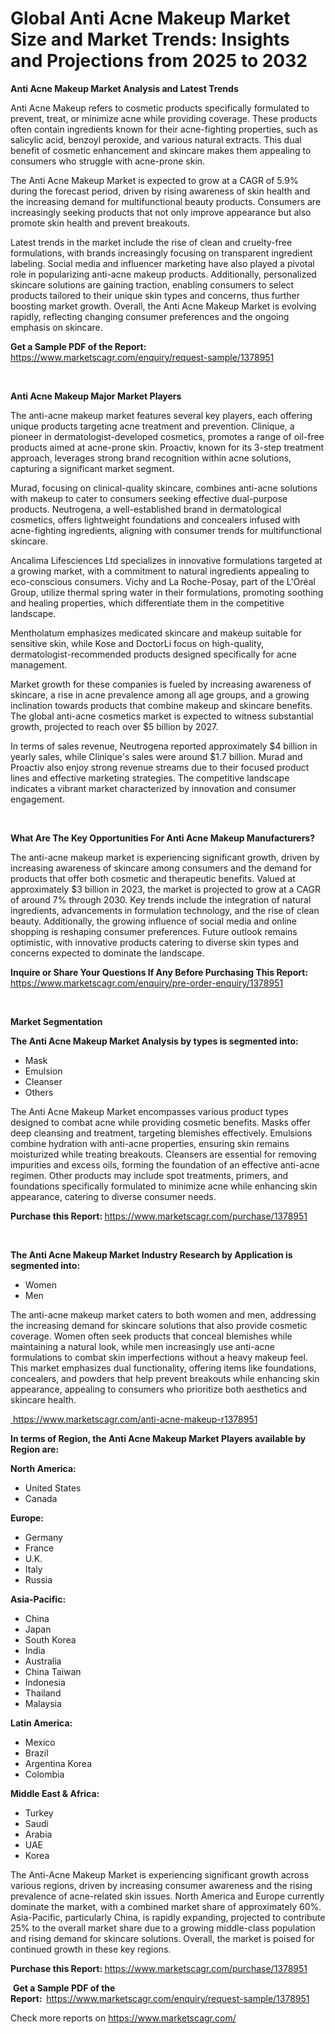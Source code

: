 <p><h1>Global Anti Acne Makeup Market Size and Market Trends: Insights and Projections from 2025 to 2032</h1></p><p><strong>Anti Acne Makeup Market Analysis and Latest Trends</strong></p>
<p><p>Anti Acne Makeup refers to cosmetic products specifically formulated to prevent, treat, or minimize acne while providing coverage. These products often contain ingredients known for their acne-fighting properties, such as salicylic acid, benzoyl peroxide, and various natural extracts. This dual benefit of cosmetic enhancement and skincare makes them appealing to consumers who struggle with acne-prone skin.</p><p>The Anti Acne Makeup Market is expected to grow at a CAGR of 5.9% during the forecast period, driven by rising awareness of skin health and the increasing demand for multifunctional beauty products. Consumers are increasingly seeking products that not only improve appearance but also promote skin health and prevent breakouts. </p><p>Latest trends in the market include the rise of clean and cruelty-free formulations, with brands increasingly focusing on transparent ingredient labeling. Social media and influencer marketing have also played a pivotal role in popularizing anti-acne makeup products. Additionally, personalized skincare solutions are gaining traction, enabling consumers to select products tailored to their unique skin types and concerns, thus further boosting market growth. Overall, the Anti Acne Makeup Market is evolving rapidly, reflecting changing consumer preferences and the ongoing emphasis on skincare.</p></p>
<p><strong>Get a Sample PDF of the Report:&nbsp;</strong> <a href="https://www.marketscagr.com/enquiry/request-sample/1378951?utm_campaign=2004&utm_medium=2&utm_source=Github&utm_content=ia&utm_term=04042025&utm_id=anti-acne-makeup">https://www.marketscagr.com/enquiry/request-sample/1378951</a></p>
<p>&nbsp;</p>
<p><strong>Anti Acne Makeup Major Market Players</strong></p>
<p><p>The anti-acne makeup market features several key players, each offering unique products targeting acne treatment and prevention. Clinique, a pioneer in dermatologist-developed cosmetics, promotes a range of oil-free products aimed at acne-prone skin. Proactiv, known for its 3-step treatment approach, leverages strong brand recognition within acne solutions, capturing a significant market segment.</p><p>Murad, focusing on clinical-quality skincare, combines anti-acne solutions with makeup to cater to consumers seeking effective dual-purpose products. Neutrogena, a well-established brand in dermatological cosmetics, offers lightweight foundations and concealers infused with acne-fighting ingredients, aligning with consumer trends for multifunctional skincare.</p><p>Ancalima Lifesciences Ltd specializes in innovative formulations targeted at a growing market, with a commitment to natural ingredients appealing to eco-conscious consumers. Vichy and La Roche-Posay, part of the L'Oréal Group, utilize thermal spring water in their formulations, promoting soothing and healing properties, which differentiate them in the competitive landscape.</p><p>Mentholatum emphasizes medicated skincare and makeup suitable for sensitive skin, while Kose and DoctorLi focus on high-quality, dermatologist-recommended products designed specifically for acne management.</p><p>Market growth for these companies is fueled by increasing awareness of skincare, a rise in acne prevalence among all age groups, and a growing inclination towards products that combine makeup and skincare benefits. The global anti-acne cosmetics market is expected to witness substantial growth, projected to reach over $5 billion by 2027.</p><p>In terms of sales revenue, Neutrogena reported approximately $4 billion in yearly sales, while Clinique's sales were around $1.7 billion. Murad and Proactiv also enjoy strong revenue streams due to their focused product lines and effective marketing strategies. The competitive landscape indicates a vibrant market characterized by innovation and consumer engagement.</p></p>
<p>&nbsp;</p>
<p><strong>What Are The Key Opportunities For Anti Acne Makeup Manufacturers?</strong></p>
<p><p>The anti-acne makeup market is experiencing significant growth, driven by increasing awareness of skincare among consumers and the demand for products that offer both cosmetic and therapeutic benefits. Valued at approximately $3 billion in 2023, the market is projected to grow at a CAGR of around 7% through 2030. Key trends include the integration of natural ingredients, advancements in formulation technology, and the rise of clean beauty. Additionally, the growing influence of social media and online shopping is reshaping consumer preferences. Future outlook remains optimistic, with innovative products catering to diverse skin types and concerns expected to dominate the landscape.</p></p>
<p><strong>Inquire or Share Your Questions If Any Before Purchasing This Report:</strong> <a href="https://www.marketscagr.com/enquiry/pre-order-enquiry/1378951?utm_campaign=2004&utm_medium=2&utm_source=Github&utm_content=ia&utm_term=04042025&utm_id=anti-acne-makeup">https://www.marketscagr.com/enquiry/pre-order-enquiry/1378951</a></p>
<p>&nbsp;</p>
<p><strong>Market Segmentation</strong></p>
<p><strong>The Anti Acne Makeup Market Analysis by types is segmented into:</strong></p>
<p><ul><li>Mask</li><li>Emulsion</li><li>Cleanser</li><li>Others</li></ul></p>
<p><p>The Anti Acne Makeup Market encompasses various product types designed to combat acne while providing cosmetic benefits. Masks offer deep cleansing and treatment, targeting blemishes effectively. Emulsions combine hydration with anti-acne properties, ensuring skin remains moisturized while treating breakouts. Cleansers are essential for removing impurities and excess oils, forming the foundation of an effective anti-acne regimen. Other products may include spot treatments, primers, and foundations specifically formulated to minimize acne while enhancing skin appearance, catering to diverse consumer needs.</p></p>
<p><strong>Purchase this Report:&nbsp;</strong><a href="https://www.marketscagr.com/purchase/1378951?utm_campaign=2004&utm_medium=2&utm_source=Github&utm_content=ia&utm_term=04042025&utm_id=anti-acne-makeup">https://www.marketscagr.com/purchase/1378951</a></p>
<p>&nbsp;</p>
<p><strong>The Anti Acne Makeup Market Industry Research by Application is segmented into:</strong></p>
<p><ul><li>Women</li><li>Men</li></ul></p>
<p><p>The anti-acne makeup market caters to both women and men, addressing the increasing demand for skincare solutions that also provide cosmetic coverage. Women often seek products that conceal blemishes while maintaining a natural look, while men increasingly use anti-acne formulations to combat skin imperfections without a heavy makeup feel. This market emphasizes dual functionality, offering items like foundations, concealers, and powders that help prevent breakouts while enhancing skin appearance, appealing to consumers who prioritize both aesthetics and skincare health.</p></p>
<p><a href="https://www.marketscagr.com/anti-acne-makeup-r1378951?utm_campaign=2004&utm_medium=2&utm_source=Github&utm_content=ia&utm_term=04042025&utm_id=anti-acne-makeup">&nbsp;https://www.marketscagr.com/anti-acne-makeup-r1378951</a></p>
<p><strong>In terms of Region, the Anti Acne Makeup Market Players available by Region are:</strong></p>
<p>
    <p> <strong> North America: </strong>
        <ul>
            <li>United States</li>
            <li>Canada</li>
        </ul>
        </p> 
    <p> <strong> Europe: </strong>
        <ul>
            <li>Germany</li>
            <li>France</li>
            <li>U.K.</li>
            <li>Italy</li>
            <li>Russia</li>
        </ul>
        </p> 
    <p> <strong> Asia-Pacific: </strong>
        <ul>
            <li>China</li>
            <li>Japan</li>
            <li>South Korea</li>
            <li>India</li>
            <li>Australia</li>
            <li>China Taiwan</li>
            <li>Indonesia</li>
            <li>Thailand</li>
            <li>Malaysia</li>
        </ul>
        </p> 
    <p> <strong> Latin America: </strong>
        <ul>
            <li>Mexico</li>
            <li>Brazil</li>
            <li>Argentina Korea</li>
            <li>Colombia</li>
        </ul>
        </p> 
    <p> <strong> Middle East & Africa: </strong>
        <ul>
            <li>Turkey</li>
            <li>Saudi</li>
            <li>Arabia</li>
            <li>UAE</li>
            <li>Korea</li>
        </ul>
    </p>
    </p>
<p><p>The Anti-Acne Makeup Market is experiencing significant growth across various regions, driven by increasing consumer awareness and the rising prevalence of acne-related skin issues. North America and Europe currently dominate the market, with a combined market share of approximately 60%. Asia-Pacific, particularly China, is rapidly expanding, projected to contribute 25% to the overall market share due to a growing middle-class population and rising demand for skincare solutions. Overall, the market is poised for continued growth in these key regions.</p></p>
<p><strong>Purchase this Report: </strong><a href="https://www.marketscagr.com/purchase/1378951?utm_campaign=2004&utm_medium=2&utm_source=Github&utm_content=ia&utm_term=04042025&utm_id=anti-acne-makeup">https://www.marketscagr.com/purchase/1378951</a></p>
<p>&nbsp;<strong>Get a Sample PDF of the Report:&nbsp;&nbsp;</strong><a href="https://www.marketscagr.com/enquiry/request-sample/1378951?utm_campaign=2004&utm_medium=2&utm_source=Github&utm_content=ia&utm_term=04042025&utm_id=anti-acne-makeup">https://www.marketscagr.com/enquiry/request-sample/1378951</a></p>
<p><strong></strong></p>
<p>Check more reports on <a href="https://www.marketscagr.com/?utm_campaign=2004&utm_medium=2&utm_source=Github&utm_content=ia&utm_term=04042025&utm_id=anti-acne-makeup">https://www.marketscagr.com/</a></p>